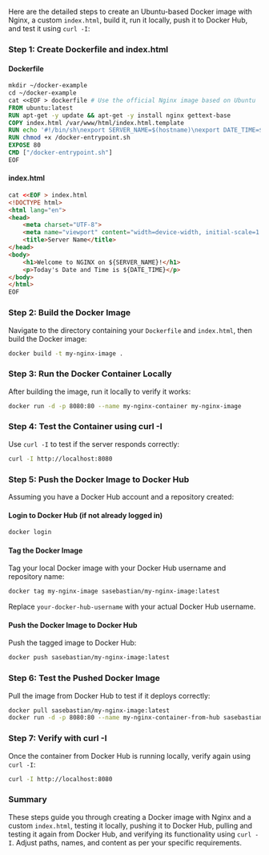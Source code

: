 Here are the detailed steps to create an Ubuntu-based Docker image with Nginx, a custom `index.html`, build it, run it locally, push it to Docker Hub, and test it using `curl -I`:

### Step 1: Create Dockerfile and index.html

#### Dockerfile

```dockerfile
mkdir ~/docker-example
cd ~/docker-example
cat <<EOF > dockerfile # Use the official Nginx image based on Ubuntu
FROM ubuntu:latest
RUN apt-get -y update && apt-get -y install nginx gettext-base
COPY index.html /var/www/html/index.html.template
RUN echo '#!/bin/sh\nexport SERVER_NAME=$(hostname)\nexport DATE_TIME=$(date)\nenvsubst < /var/www/html/index.html.template > /var/www/html/index.nginx-debian.html\nexec nginx -g "daemon off;"' > /docker-entrypoint.sh
RUN chmod +x /docker-entrypoint.sh
EXPOSE 80
CMD ["/docker-entrypoint.sh"]
EOF
```

#### index.html

```html
cat <<EOF > index.html
<!DOCTYPE html>
<html lang="en">
<head>
    <meta charset="UTF-8">
    <meta name="viewport" content="width=device-width, initial-scale=1.0">
    <title>Server Name</title>
</head>
<body>
    <h1>Welcome to NGINX on ${SERVER_NAME}!</h1>
    <p>Today's Date and Time is ${DATE_TIME}</p>
</body>
</html>
EOF
```

### Step 2: Build the Docker Image

Navigate to the directory containing your `Dockerfile` and `index.html`, then build the Docker image:

```bash
docker build -t my-nginx-image .
```

### Step 3: Run the Docker Container Locally

After building the image, run it locally to verify it works:

```bash
docker run -d -p 8080:80 --name my-nginx-container my-nginx-image
```

### Step 4: Test the Container using curl -I

Use `curl -I` to test if the server responds correctly:

```bash
curl -I http://localhost:8080
```

### Step 5: Push the Docker Image to Docker Hub

Assuming you have a Docker Hub account and a repository created:

#### Login to Docker Hub (if not already logged in)

```bash
docker login
```

#### Tag the Docker Image

Tag your local Docker image with your Docker Hub username and repository name:

```bash
docker tag my-nginx-image sasebastian/my-nginx-image:latest
```

Replace `your-docker-hub-username` with your actual Docker Hub username.

#### Push the Docker Image to Docker Hub

Push the tagged image to Docker Hub:

```bash
docker push sasebastian/my-nginx-image:latest
```

### Step 6: Test the Pushed Docker Image

Pull the image from Docker Hub to test if it deploys correctly:

```bash
docker pull sasebastian/my-nginx-image:latest
docker run -d -p 8080:80 --name my-nginx-container-from-hub sasebastian/my-nginx-image:latest
```

### Step 7: Verify with curl -I

Once the container from Docker Hub is running locally, verify again using `curl -I`:

```bash
curl -I http://localhost:8080
```

### Summary

These steps guide you through creating a Docker image with Nginx and a custom `index.html`, testing it locally, pushing it to Docker Hub, pulling and testing it again from Docker Hub, and verifying its functionality using `curl -I`. Adjust paths, names, and content as per your specific requirements.
